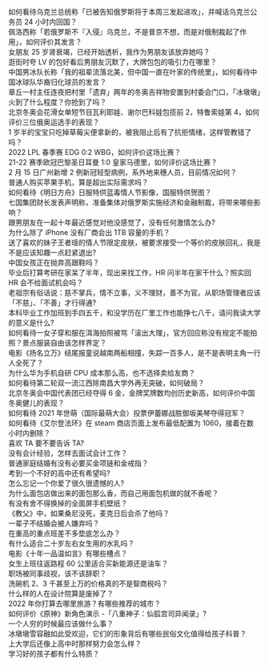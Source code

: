 如何看待乌克兰总统称「已被告知俄罗斯将于本周三发起进攻」，并喊话乌克兰公务员 24 小时内回国？  
佩洛西称「若俄罗斯不『入侵』乌克兰，不是普京不想，而是对俄制裁起了作用」，如何评价其发言？  
女朋友 25 岁肾衰竭，已经开始透析，我作为男朋友该放弃她吗？  
逛街时夸 LV 的包好看后男朋友沉默了，大牌包包的吸引力在哪里？  
中国男冰队长称「我的祖辈流落北美，但中国一直在叶家的传统里」，如何看待中国冰球队华裔归化球员的发言？  
章丘一村主任连夜把村里「遗弃」两年的冬奥吉祥物安置到村委会门口，「冰墩墩」火到了什么程度？你抢到了吗？  
北京冬奥会花滑女单短节目瓦利耶娃、谢尔巴科娃包揽前 2，特鲁索娃第 4，如何评价三位俄奥运选手的表现？  
1 岁半的宝宝只吃掉草莓尖便拿新的，被我阻止后有了抗拒情绪，这样管教错了吗？  
2022 LPL 春季赛 EDG 0:2 WBG，如何评价这场比赛？  
21-22 赛季欧冠巴黎圣日耳曼 1:0 皇家马德里，如何评价这场比赛？  
2 月 15 日广州新增 2 例新冠轻型病例，系外地来穗人员，目前情况如何？  
普通人购买苹果手机，算是超出实际需求吗？  
如何看待《明日方舟》日服特供蓝毒情人节影像，国服特供贺图？  
七国集团财长发表声明称，准备集体对俄罗斯实施经济和金融制裁，将带来哪些影响？  
跟男朋友在一起十年最近感觉对他没感觉了，没有任何激情怎么办?  
为什么除了 iPhone 没有厂商会出 1TB 容量的手机？  
送了喜欢的妹子王者瑶的情人节限定皮肤，被要求接受一个等价的皮肤回礼，我是不是应该知趣一点赶紧退出?  
中国女孩正在抛弃高跟鞋吗？  
毕业后打算考研在家呆了半年，现出来找工作，HR 问半年在家干什么？照实回 HR 会不给面试机会吗？  
老祖宗有俗话说：慈不掌兵，情不立事，义不理财，善不为官。从职场管理者应该「不慈」、「不善」才行得通?  
本科毕业工作加班到手四五千，和没学历在厂里工作也能挣七八千，请问我读大学的意义是什么?  
如何看待一女子穿和服在洱海拍照被骂「滚出大理」，官方回应称没有规定不能拍照？景点服装自由该怎样界定？  
电影《扬名立万》结尾报童说越南两船相撞，失踪一百多人，是不是表明主角一行人全死了？  
为什么华为手机自研 CPU 成本那么高，也不选择卖给友商？  
如何看待第二轮双一流江西除南昌大学外再无突破，如何破局？  
北京冬奥会中国代表团已经夺得 6 金，金牌奖牌数均创历史新高，如何评价中国冬奥健儿的表现？  
如何看待 2021 年世萌（国际最萌大会）投票伊蕾娜战胜御坂美琴夺得冠军？  
如何看待《艾尔登法环》在 steam 商店页面上发布最低配置为 1060，接着在数小时内删除？  
喜欢 TA 要不要告诉 TA?  
没有会计经验，怎样去面试会计工作？  
普通家庭结婚有没有必要买金项链和金戒指？  
考到一个不好的高中还有希望吗?  
怎么忘记一个你爱了很久很遗憾的人?  
为什么面包店做出来的面包那么香，而自己用面包机做的就不香呢？  
有没有舍不得换掉的全面屏手机壁纸？  
《教父》中，如果桑尼没死，麦克日后会杀了他吗？  
一辈子不结婚会被人嫌弃吗？  
在重高的重点班差不多垫底怎么办？  
有什么适合二十岁左右女生用的水乳吗？  
电影《十年一品温如言》有哪些槽点？  
女生上班往返路程 60 公里适合买新能源还是油车？  
职场被同事歧视，该不该辞职？  
洗碗机 2、3 千甚至上万的价格真的不是智商税吗？  
什么样的人在设计院算是废掉了？  
2022 年你打算去哪里旅游？有哪些推荐的城市？  
如何评价《原神》新角色演示 -「八重神子：仙狐宫司异闻录」?  
一个人穷的时候最应该做什么事？  
冰墩墩雪容融如此受欢迎，它们的形象背后有哪些民俗文化值得给孩子科普？  
上大学后还像上高中时那样努力会怎么样？  
学习好的孩子都有什么特质？  
